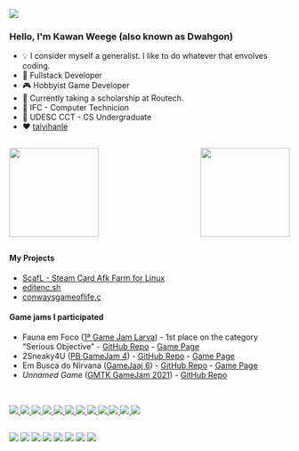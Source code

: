 <a href="https://github.com/Dwahgon" align="center">
<img src="https://user-images.githubusercontent.com/47753585/180626931-7b02b93b-16a6-4382-a959-1e6d0a98bf5c.png"/>
</a>




### Hello, I'm Kawan Weege (also known as Dwahgon)
 - 💡 I consider myself a generalist. I like to do whatever that envolves coding.
 - 🔧 Fullstack Developer
 - 🎮 Hobbyist Game Developer
 - 💼 Currently taking a scholarship at Routech.
 - 🏫 IFC - Computer Technicion
 - 🏫 UDESC CCT - CS Undergraduate
 - ❤️ <a href="https://github.com/taiyihanle">taiyihanle</a>

##

<a href="https://github.com/Dwahgon">
<img height="160em" align="left" src="https://github-readme-stats.vercel.app/api?username=Dwahgon&show_icons=true&theme=dark&include_all_commits=true&count_private=true"/>
<img height="160em" align="right" src="https://github-readme-stats.vercel.app/api/top-langs/?username=Dwahgon&layout=compact&langs_count=7&theme=dark"/>
</a>
<br clear="both"/>

##

#### My Projects
 
 * [ScafL - Steam Card Afk Farm for Linux](https://github.com/Dwahgon/scafl)
 * [editenc.sh](https://github.com/Dwahgon/editenc.sh)
 * [conwaysgameoflife.c](https://github.com/Dwahgon/conwaysgameoflife.c)

#### Game jams I participated

 * Fauna em Foco ([1ª Game Jam Larva](https://itch.io/jam/1-game-jam-larva)) - 1st place on the category "Serious Objective" - [GitHub Repo](https://github.com/ColmeiaUDESC/fauna-em-foco) - [Game Page](https://dwahgon.itch.io/fauna-em-foco)
 * 2Sneaky4U ([PB GameJam 4](https://itch.io/jam/pb-game-jam-4)) - [GitHub Repo](https://github.com/Patogonia/pb_gamejam_4) - [Game Page](https://coffescript.itch.io/2sneaky4u)
 * Em Busca do Nirvana ([GameJaaj 6](https://itch.io/jam/game-jaaj-6)) - [GitHub Repo](https://github.com/ColmeiaUDESC/gamejaaj6) - [Game Page](https://colmeia.itch.io/em-busca-do-nirvana)
 * *Unnamed Game* ([GMTK GameJam 2021](https://itch.io/jam/gmtk-2021)) - [GitHub Repo](https://github.com/Patogonia/gmtk-gamejam)
 
##
  
<a href="https://github.com/Dwahgon" style="display: inline_block"><br>
  <img src="https://img.shields.io/badge/OS-Arch_Linux-informational?style=flat&logo=arch-linux&logoColor=white&color=green"/>
  <img src="https://img.shields.io/badge/Shell-Bash-informational?style=flat&logo=gnu-bash&logoColor=white&color=green"/>
  <img src="https://img.shields.io/badge/Editor-VSCode-informational?style=flat&logo=visual-studio-code&logoColor=white&color=green"/>
  <img src="https://img.shields.io/badge/Engine-Godot-informational?style=flat&logo=godot-engine&logoColor=white&color=green"/>
  <img src="https://img.shields.io/badge/Code-Python-informational?style=flat&logo=python&logoColor=white&color=green"/>
  <img src="https://img.shields.io/badge/Code-C-informational?style=flat&logo=c&logoColor=white&color=green"/>
  <img src="https://img.shields.io/badge/Code-Java-informational?style=flat&logo=openjdk&logoColor=white&color=green"/>
  <img src="https://img.shields.io/badge/Code-JS-informational?style=flat&logo=javascript&logoColor=white&color=green"/>
  <img src="https://img.shields.io/badge/Code-TS-informational?style=flat&logo=typescript&logoColor=white&color=green"/>
  <img src="https://img.shields.io/badge/Framework-Svelte-informational?style=flat&logo=svelte&logoColor=white&color=green"/>
  <img src="https://img.shields.io/badge/Database-MongoDB-informational?style=flat&logo=mongodb&logoColor=white&color=green"/>
  <img src="https://img.shields.io/badge/Database-Postgresql-informational?style=flat&logo=postgresql&logoColor=white&color=green"/>
</a>
  
##
  
<div>
 <a href = "https://www.paypal.com/donate/?hosted_button_id=TSARHWQFKSEBA"><img src="https://img.shields.io/badge/Paypal-97ca00?style=for-the-badge&logo=paypal&logoColor=white" target="_blank"></a>
  <a href = "https://twitter.com/the_dwahgon"><img src="https://img.shields.io/badge/Twitter-97ca00?style=for-the-badge&logo=twitter&logoColor=white" target="_blank"></a>
  <a href = "https://discordapp.com/users/265672866115223556"><img src="https://img.shields.io/badge/Discord-97ca00?style=for-the-badge&logo=discord&logoColor=white" target="_blank"></a>
  <a href = "mailto:therealdragonofwar@gmail.com"><img src="https://img.shields.io/badge/Gmail-97ca00?style=for-the-badge&logo=gmail&logoColor=white" target="_blank"></a>
  <a href="https://www.linkedin.com/in/kawan-weege-62a0a01b5/" target="_blank"><img src="https://img.shields.io/badge/LinkedIn-97ca00?style=for-the-badge&logo=linkedin&logoColor=white" target="_blank"></a> 
  <a href = "https://www.reddit.com/user/DragonOfWar"><img src="https://img.shields.io/badge/Reddit-97ca00?style=for-the-badge&logo=reddit&logoColor=white" target="_blank"></a>
  <a href = "https://www.twitch.tv/the_dwahgon"><img src="https://img.shields.io/badge/Twitch-97ca00?style=for-the-badge&logo=twitch&logoColor=white" target="_blank"></a>
  <a href = "https://steamcommunity.com/id/Dwahgon/"><img src="https://img.shields.io/badge/Steam-97ca00?style=for-the-badge&logo=steam&logoColor=white" target="_blank"></a>
</div>
